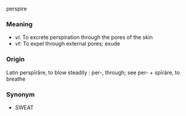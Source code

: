 perspire
### Meaning
+ _vi_: To excrete perspiration through the pores of the skin
+ _vt_: To expel through external pores; exude

### Origin

Latin perspīrāre, to blow steadily : per-, through; see per- + spīrāre, to breathe

### Synonym

+ SWEAT


